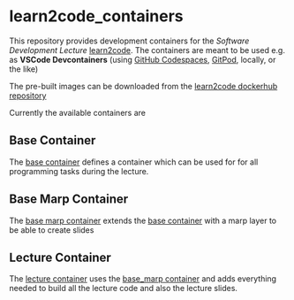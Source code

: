 # learn2code_containers

This repository provides development containers for the *Software Development Lecture* [learn2code](https://github.com/BenniWi/learn2code).
The containers are meant to be used e.g. as **VSCode Devcontainers** (using [GitHub Codespaces](https://docs.github.com/en/codespaces/overview), [GitPod](https://gitpod.io/), locally, or the like)

The pre-built images can be downloaded from the [learn2code dockerhub repository](https://hub.docker.com/repository/docker/benniwi/learn2code/general)

Currently the available containers are

## Base Container

The [base container](https://github.com/BenniWi/learn2code_containers/tree/main/dockerfiles/learn2code_base) defines a container which can be used for for all programming tasks during the lecture.

## Base Marp Container

The [base marp container](https://github.com/BenniWi/learn2code_containers/tree/main/dockerfiles/learn2code_base_marp) extends the [base container](https://github.com/BenniWi/learn2code_containers/tree/main/dockerfiles/learn2code_base) with a marp layer to be able to create slides

## Lecture Container

The [lecture container](https://github.com/BenniWi/learn2code_containers/tree/main/dockerfiles/learn2code_lecture) uses the [base_marp container](https://github.com/BenniWi/learn2code_containers/tree/main/dockerfiles/learn2code_base_marp) and adds everything needed to build all the lecture code and also the lecture slides.
